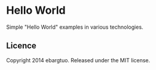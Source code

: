 # Hello World #

Simple "Hello World" examples in various technologies.

## Licence ##

Copyright 2014 ebargtuo. Released under the MIT license.

